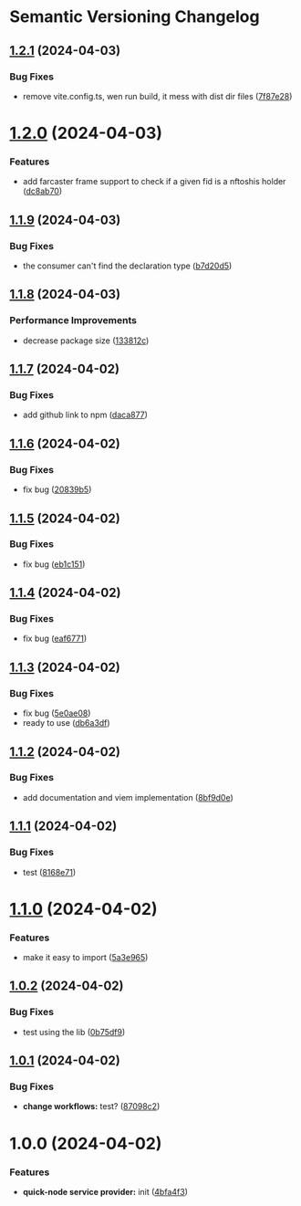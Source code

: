 # Semantic Versioning Changelog

## [1.2.1](https://github.com/onchainyaotoshi/nftoshis-gating/compare/v1.2.0...v1.2.1) (2024-04-03)


### Bug Fixes

* remove vite.config.ts, wen run build, it mess with dist dir files ([7f87e28](https://github.com/onchainyaotoshi/nftoshis-gating/commit/7f87e28431dd3be9083d30e39a7833c6d8ea8db3))

# [1.2.0](https://github.com/onchainyaotoshi/nftoshis-gating/compare/v1.1.9...v1.2.0) (2024-04-03)


### Features

* add farcaster frame support to check if a given fid is a nftoshis holder ([dc8ab70](https://github.com/onchainyaotoshi/nftoshis-gating/commit/dc8ab70812fa94ac349692bdf9d61c7f639b3df2))

## [1.1.9](https://github.com/onchainyaotoshi/nftoshis-gating/compare/v1.1.8...v1.1.9) (2024-04-03)


### Bug Fixes

* the consumer can't find the declaration type ([b7d20d5](https://github.com/onchainyaotoshi/nftoshis-gating/commit/b7d20d588c31ad8d27630f0380ac72c7185a719a))

## [1.1.8](https://github.com/onchainyaotoshi/nftoshis-gating/compare/v1.1.7...v1.1.8) (2024-04-03)


### Performance Improvements

* decrease package size ([133812c](https://github.com/onchainyaotoshi/nftoshis-gating/commit/133812cf2d4cfbd05875fc97607c640d9d27d7ad))

## [1.1.7](https://github.com/onchainyaotoshi/nftoshis-gating/compare/v1.1.6...v1.1.7) (2024-04-02)


### Bug Fixes

* add github link to npm ([daca877](https://github.com/onchainyaotoshi/nftoshis-gating/commit/daca877beb4dfdcace0fdb1f8db756ba8f1048ef))

## [1.1.6](https://github.com/onchainyaotoshi/nftoshis-gating/compare/v1.1.5...v1.1.6) (2024-04-02)


### Bug Fixes

* fix bug ([20839b5](https://github.com/onchainyaotoshi/nftoshis-gating/commit/20839b54a627694585d3740e94e86200b17a484e))

## [1.1.5](https://github.com/onchainyaotoshi/nftoshis-gating/compare/v1.1.4...v1.1.5) (2024-04-02)


### Bug Fixes

* fix bug ([eb1c151](https://github.com/onchainyaotoshi/nftoshis-gating/commit/eb1c15123d113c19bb606c217b545964c7da4fb3))

## [1.1.4](https://github.com/onchainyaotoshi/nftoshis-gating/compare/v1.1.3...v1.1.4) (2024-04-02)


### Bug Fixes

* fix bug ([eaf6771](https://github.com/onchainyaotoshi/nftoshis-gating/commit/eaf6771bef166471b72300fa5edb79c320d0e590))

## [1.1.3](https://github.com/onchainyaotoshi/nftoshis-gating/compare/v1.1.2...v1.1.3) (2024-04-02)


### Bug Fixes

* fix bug ([5e0ae08](https://github.com/onchainyaotoshi/nftoshis-gating/commit/5e0ae0899436c0ef09b9ec9c21e64ca5e44fa56e))
* ready to use ([db6a3df](https://github.com/onchainyaotoshi/nftoshis-gating/commit/db6a3df83bd298f4a4f878e47b9e14274e80a8de))

## [1.1.2](https://github.com/onchainyaotoshi/nftoshis-gating/compare/v1.1.1...v1.1.2) (2024-04-02)


### Bug Fixes

* add documentation and viem implementation ([8bf9d0e](https://github.com/onchainyaotoshi/nftoshis-gating/commit/8bf9d0ea70c3c63c6de8af51eb2078ed541e5dd3))

## [1.1.1](https://github.com/onchainyaotoshi/nftoshis-gating/compare/v1.1.0...v1.1.1) (2024-04-02)


### Bug Fixes

* test ([8168e71](https://github.com/onchainyaotoshi/nftoshis-gating/commit/8168e7124318efe25cdf3b6b54399c8339503cea))

# [1.1.0](https://github.com/onchainyaotoshi/nftoshis-gating/compare/v1.0.2...v1.1.0) (2024-04-02)


### Features

* make it easy to import ([5a3e965](https://github.com/onchainyaotoshi/nftoshis-gating/commit/5a3e9651981521388c392b1742a041d63e3d6a27))

## [1.0.2](https://github.com/onchainyaotoshi/nftoshis-gating/compare/v1.0.1...v1.0.2) (2024-04-02)


### Bug Fixes

* test using the lib ([0b75df9](https://github.com/onchainyaotoshi/nftoshis-gating/commit/0b75df9e4687e34d900dcf5f6dd761b6944183c9))

## [1.0.1](https://github.com/onchainyaotoshi/nftoshis-gating/compare/v1.0.0...v1.0.1) (2024-04-02)


### Bug Fixes

* **change workflows:** test? ([87098c2](https://github.com/onchainyaotoshi/nftoshis-gating/commit/87098c22edb20d0bde5ae6daf0c8941b9014f0ac))

# 1.0.0 (2024-04-02)


### Features

* **quick-node service provider:** init ([4bfa4f3](https://github.com/onchainyaotoshi/nftoshis-gating/commit/4bfa4f35e6fcf5e445931fb8521cf6c22cf0c1a2))
